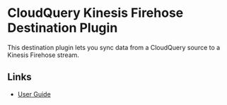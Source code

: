 # CloudQuery Kinesis Firehose Destination Plugin

This destination plugin lets you sync data from a CloudQuery source to a Kinesis Firehose stream.

## Links

- [User Guide](https://cloudquery.io/docs/plugins/destinations/firehose/overview)